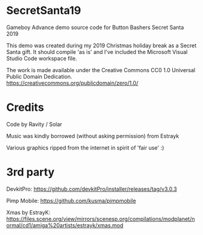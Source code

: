 # SecretSanta19
Gameboy Advance demo source code for Button Bashers Secret Santa 2019

This demo was created during my 2019 Christmas holiday break as a Secret Santa gift. It should compile 'as is' and I've included the Microsoft Visual Studio Code workspace file. 

The work is made available under the Creative Commons CC0 1.0 Universal Public Domain Dedication. https://creativecommons.org/publicdomain/zero/1.0/


# Credits

Code by Ravity / Solar

Music was kindly borrowed (without asking permission) from Estrayk  

Various graphics ripped from the internet in spirit of 'fair use' :)


# 3rd party

DevkitPro: https://github.com/devkitPro/installer/releases/tag/v3.0.3

Pimp Mobile: https://github.com/kusma/pimpmobile

Xmas by EstrayK: https://files.scene.org/view/mirrors/scenesp.org/compilations/modplanet/normal/cd1/amiga%20artists/estrayk/xmas.mod



